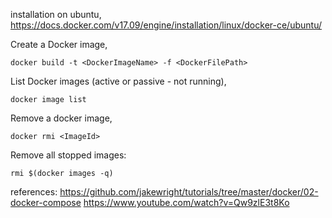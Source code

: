 installation on ubuntu,
https://docs.docker.com/v17.09/engine/installation/linux/docker-ce/ubuntu/

Create a Docker image,
````
docker build -t <DockerImageName> -f <DockerFilePath> 
````
List Docker images (active or passive - not running),
````
docker image list
````

Remove a docker image,
````
docker rmi <ImageId>
````
Remove all stopped images:
````
rmi $(docker images -q)
````

references:
https://github.com/jakewright/tutorials/tree/master/docker/02-docker-compose
https://www.youtube.com/watch?v=Qw9zlE3t8Ko
